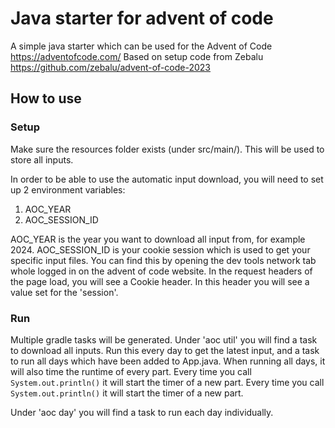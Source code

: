 # Java starter for advent of code

A simple java starter which can be used for the Advent of Code https://adventofcode.com/
Based on setup code from Zebalu https://github.com/zebalu/advent-of-code-2023

## How to use

### Setup

Make sure the resources folder exists (under src/main/). This will be used to store all inputs.

In order to be able to use the automatic input download, you will need to set up 2 environment variables:

1. AOC_YEAR
2. AOC_SESSION_ID

AOC_YEAR is the year you want to download all input from, for example 2024.
AOC_SESSION_ID is your cookie session which is used to get your specific input files. You can find this by opening
the dev tools network tab whole logged in on the advent of code website. In the request headers of the page load,
you will see a Cookie header. In this header you will see a value set for the 'session'.

### Run

Multiple gradle tasks will be generated. Under 'aoc util' you will find a task to download all inputs. Run this every
day to get the latest input, and a task to run all days which have been added to App.java. When running all days, it
will also time the runtime of every part. Every time you call `System.out.println()` it will start the timer of a
new part. Every time you call `System.out.println()` it will start the timer of a
new part.

Under 'aoc day' you will find a task to run each day individually.